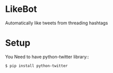 # LikeBot
Automatically like tweets from threading hashtags

# Setup
You Need to have python-twitter library::

    $ pip install python-twitter
